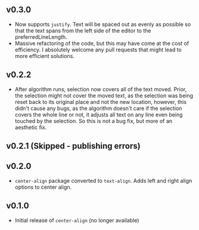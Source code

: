 ## v0.3.0

- Now supports `justify`.  Text will be spaced out as evenly as possible so that
the text spans from the left side of the editor to the preferredLineLength.
- Massive refactoring of the code, but this may have come at the cost of
efficiency.  I absolutely welcome any pull requests that might lead to more
efficient solutions.

## v0.2.2

- After algorithm runs, selection now covers all of the text moved.  Prior, the
selection might not cover the moved text, as the selection was being reset
back to its original place and not the new location, however, this didn't
cause any bugs, as the algorithm doesn't care if the selection covers the
whole line or not, it adjusts all text on any line even being touched by the
selection.  So this is not a bug fix, but more of an aesthetic fix.

## v0.2.1 (Skipped - publishing errors)

## v0.2.0

- `center-align` package converted to `text-align`.  Adds left and right align
options to center align.

## v0.1.0

- Initial release of `center-align` (no longer available)
